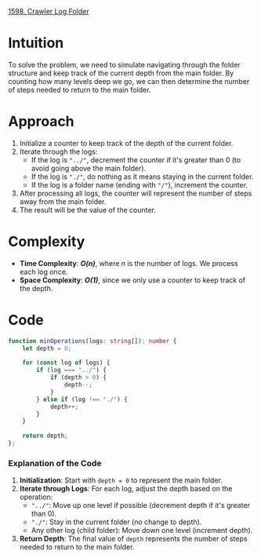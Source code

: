 [1598. Crawler Log Folder](https://leetcode.com/problems/crawler-log-folder/)

# Intuition

To solve the problem, we need to simulate navigating through the folder structure and keep track of the current depth from the main folder. By counting how many levels deep we go, we can then determine the number of steps needed to return to the main folder.

# Approach

1. Initialize a counter to keep track of the depth of the current folder.
2. Iterate through the logs:
   - If the log is `"../"`, decrement the counter if it's greater than 0 (to avoid going above the main folder).
   - If the log is `"./"`, do nothing as it means staying in the current folder.
   - If the log is a folder name (ending with `"/"`), increment the counter.
3. After processing all logs, the counter will represent the number of steps away from the main folder.
4. The result will be the value of the counter.

# Complexity

- **Time Complexity**: ***O(n)***, where *n* is the number of logs. We process each log once.
- **Space Complexity**: ***O(1)***, since we only use a counter to keep track of the depth.

# Code
```typescript
function minOperations(logs: string[]): number {
    let depth = 0;
    
    for (const log of logs) {
        if (log === "../") {
            if (depth > 0) {
                depth--;
            }
        } else if (log !== "./") {
            depth++;
        }
    }
    
    return depth;
};

```

### Explanation of the Code

1. **Initialization**: Start with `depth = 0` to represent the main folder.
2. **Iterate through Logs**: For each log, adjust the depth based on the operation:
   - `"../"`: Move up one level if possible (decrement depth if it's greater than 0).
   - `"./"`: Stay in the current folder (no change to depth).
   - Any other log (child folder): Move down one level (increment depth).
3. **Return Depth**: The final value of `depth` represents the number of steps needed to return to the main folder.